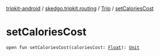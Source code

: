 [tripkit-android](../../index.md) / [skedgo.tripkit.routing](../index.md) / [Trip](index.md) / [setCaloriesCost](./set-calories-cost.md)

# setCaloriesCost

`open fun setCaloriesCost(caloriesCost: `[`Float`](https://kotlinlang.org/api/latest/jvm/stdlib/kotlin/-float/index.html)`): `[`Unit`](https://kotlinlang.org/api/latest/jvm/stdlib/kotlin/-unit/index.html)